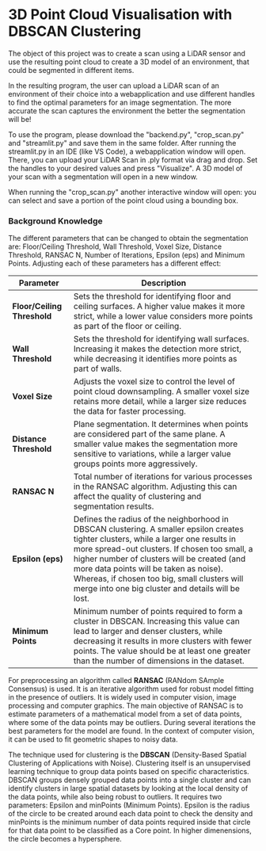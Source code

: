 # 3D Point Cloud Visualisation with DBSCAN Clustering

The object of this project was to create a scan using a LiDAR sensor and use the resulting point cloud to create a 3D model of an environment, that could be segmented in different items.

In the resulting program, the user can upload a LiDAR scan of an environment of their choice into a webapplication and use different handles to find the optimal parameters for an image segmentation. The more accurate the scan captures the environment the better the segmentation will be!

To use the program, please download the "backend.py", "crop_scan.py" and "streamlit.py" and save them in the same folder. After running the streamlit.py in an IDE (like VS Code), a webapplication window will open. There, you can upload your LiDAR Scan in .ply format via drag and drop. Set the handles to your desired values and press "Visualize". A 3D model of your scan with a segmentation will open in a new window.  

When running the "crop_scan.py" another interactive window will open: you can select and save a portion of the point cloud using a bounding box.  


### Background Knowledge
The different parameters that can be changed to obtain the segmentation are: Floor/Ceiling Threshold, Wall Threshold, Voxel Size, Distance Threshold, RANSAC N, Number of Iterations, Epsilon (eps) and Minimum Points. Adjusting each of these parameters has a different effect:    

| Parameter            | Description                                                                                   |
|----------------------|-----------------------------------------------------------------------------------------------|
| **Floor/Ceiling Threshold** | Sets the threshold for identifying floor and ceiling surfaces. A higher value makes it more strict, while a lower value considers more points as part of the floor or ceiling.   |
| **Wall Threshold**        | Sets the threshold for identifying wall surfaces. Increasing it makes the detection more strict, while decreasing it identifies more points as part of walls.          |
| **Voxel Size**            | Adjusts the voxel size to control the level of point cloud downsampling. A smaller voxel size retains more detail, while a larger size reduces the data for faster processing. |
| **Distance Threshold**     | Plane segmentation. It determines when points are considered part of the same plane. A smaller value makes the segmentation more sensitive to variations, while a larger value groups points more aggressively. |
| **RANSAC N**              | Total number of iterations for various processes in the RANSAC algorithm. Adjusting this can affect the quality of clustering and segmentation results.         |
| **Epsilon (eps)**         | Defines the radius of the neighborhood in DBSCAN clustering. A smaller epsilon creates tighter clusters, while a larger one results in more spread-out clusters. If chosen too small, a higher number of clusters will be created (and more data points will be taken as noise). Whereas, if chosen too big, small clusters will merge into one big cluster and details will be lost. |
| **Minimum Points**        | Minimum number of points required to form a cluster in DBSCAN. Increasing this value can lead to larger and denser clusters, while decreasing it results in more clusters with fewer points. The value should be at least one greater than the number of dimensions in the dataset. |


For preprocessing an algorithm called **RANSAC** (RANdom SAmple Consensus) is used. It is an iterative algorithm used for robust model fitting in the presence of outliers. It is widely used in computer vision, image processing and computer graphics. The main objective of RANSAC is to estimate parameters of a mathematical model from a set of data points, where some of the data points may be outliers. During several iterations the best parameters for the model are found. In the context of computer vision, it can be used to fit geometric shapes to noisy data.  

The technique used for clustering is the **DBSCAN** (Density-Based Spatial Clustering of Applications with Noise). Clustering itself is an unsupervised learning technique to group data points based on specific characteristics. DBSCAN groups densely grouped data points into a single cluster and can identify clusters in large spatial datasets by looking at the local density of the data points, while also being robust to outliers. It requires two parameters: Epsilon and minPoints (Minimum Points). Epsilon is the radius of the circle to be created around each data point to check the density and minPoints is the minimum number of data points required inside that circle for that data point to be classified as a Core point. In higher dimenensions, the circle becomes a hypersphere.

